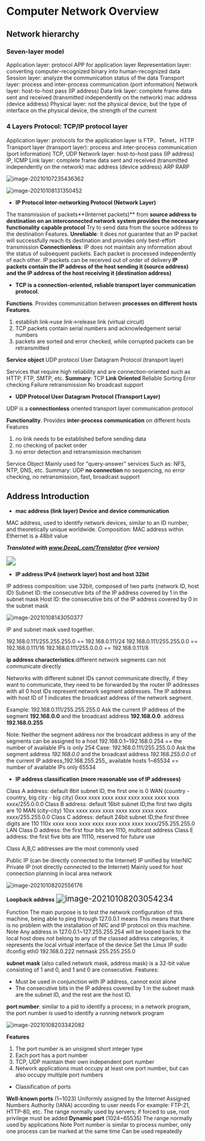 # Computer Network Overview

## Network hierarchy

### Seven-layer model

Application layer: protocol APP for application layer
Representation layer: converting computer-recognized binary into human-recognized data
Session layer: analyze the communication status of the data
Transport layer: process and inter-process communication (port information)
Network layer: host-to-host pass (IP address)
Data link layer: complete frame data sent and received (transmitted independently on the network) mac address (device address)
Physical layer: not the physical device, but the type of interface on the physical device, the strength of the current

### 4 Layers Protocol: TCP/IP protocol layer

Application layer: protocols for the application layer is FTP、Telnet、HTTP
Transport layer (transport layer): process and inter-process communication (port information) TCP, UDP
Network layer: host-to-host pass (IP address) IP, ICMP
Link layer: complete frame data sent and received (transmitted independently on the network) mac address (device address) ARP RARP

![image-20210107235436362](https://raw.githubusercontent.com/Malaaaa/cloudimage/master/image-20210107235436362.png)

![image-20210108131350452](https://raw.githubusercontent.com/Malaaaa/cloudimage/master/image-20210108131350452.png)

- **IP Protocol Inter-networking Protocol (Network Layer)**

The transmission of packets**(Internet packets)** from **source address to destination on an interconnected network system provides the necessary functionality**
**capable protocol**
Try to send data from the source address to the destination
Features.
**Unreliable**: it does not guarantee that an IP packet will successfully reach its destination and provides only best-effort transmission
**Connectionless**: IP does not maintain any information about the status of subsequent packets. Each packet is processed independently of each other.
IP packets can be received out of order of delivery
**IP packets contain the IP address of the host sending it (source address) and the IP address of the host receiving it (destination address)**

- **TCP is a connection-oriented, reliable transport layer communication protocol**.

**Functions**.
Provides communication between **processes on different hosts**
**Features**.

1. establish link->use link->release link (virtual circuit)
2. TCP packets contain serial numbers and acknowledgement serial numbers
3. packets are sorted and error checked, while corrupted packets can be retransmitted

**Service object** UDP protocol User Datagram Protocol (transport layer)

Services that require high reliability and are connection-oriented
such as HTTP, FTP, SMTP, etc.
**Summary**: TCP **Link Oriented** Reliable Sorting Error checking Failure retransmission No broadcast support

- **UDP Protocol User Datagram Protocol (Transport Layer)**

UDP is a **connectionless** oriented transport layer communication protocol

**Functionality**.
Provides **inter-process communication** on different hosts
Features

1. no link needs to be established before sending data
2. no checking of packet order
3. no error detection and retransmission mechanism

Service Object
   Mainly used for "query-answer" services
   Such as: NFS, NTP, DNS, etc.
   Summary: UDP **no connection** no sequencing, no error checking, no retransmission, fast, broadcast support

## Address Introduction

- **mac address (link layer) Device and device communication**

MAC address, used to identify network devices, similar to an ID number, and theoretically unique worldwide.
Composition: MAC address within Ethernet is a 48bit value

***Translated with www.DeepL.com/Translator (free version)***

<img src="https://raw.githubusercontent.com/Malaaaa/cloudimage/master/image-20210108195656267.png" style="zoom:150%;" />

- **IP address IPv4 (network layer) host and host 32bit**

IP address composition: use 32bit, composed of two parts {network ID, host ID}
Subnet ID: the consecutive bits of the IP address covered by 1 in the subnet mask
Host ID: the consecutive bits of the IP address covered by 0 in the subnet mask

![image-20210108143050377](https://raw.githubusercontent.com/Malaaaa/cloudimage/master/image-20210108143050377.png)

IP and subnet mask used together.

192.168.0.111/255.255.255.0 == 192.168.0.111/24
192.168.0.111/255.255.0.0 == 192.168.0.111/16
192.168.0.111/255.0.0.0 == 192.168.0.111/8

**ip address characteristics**:different network segments can not communicate directly

Networks with different subnet IDs cannot communicate directly, if they want to communicate, they need to be forwarded by the router
IP addresses with all 0 host IDs represent network segment addresses.
The IP address with host ID of 1 indicates the broadcast address of the network segment.

Example: 192.168.0.111/255.255.255.0 Ask the current IP address of the segment __192.168.0.0__ and the broadcast address __192.168.0.0__.
address __192.168.0.255__

Note: Neither the segment address nor the broadcast address in any of the segments can be assigned to a host
192.168.0.1~192.168.0.254 == the number of available IPs is only 254
Case: 192.168.0.111/255.255.0.0 Ask the segment address _192.168.0.0_ and the broadcast address _192.168.255.0.0_ of the current IP
address_192.168.255.255_ available hosts 1~65534 == number of available IPs only 65534

- **IP address classification (more reasonable use of IP addresses)**

Class A address: default 8bit subnet ID, the first one is 0 WAN (country - country, big city - big city)
0xxx xxxx xxxx xxxx xxxx xxxx xxxx xxxx xxxx/255.0.0.0
Class B address: default 16bit subnet ID,the first two digits are 10 MAN (city-city)
10xx xxxx xxxx xxxx xxxx xxxx xxxx xxxx xxxx/255.255.0.0
Class C address: default 24bit subnet ID,the first three digits are 110
110x xxxx xxxx xxxx xxxx xxxx xxxx xxxx xxxx/255.255.255.0 LAN
Class D address: the first four bits are 1110, multicast address
Class E address: the first five bits are 11110, reserved for future use

Class A,B,C addresses are the most commonly used

Public IP (can be directly connected to the Internet)
IP unified by InterNIC
Private IP (not directly connected to the Internet)
Mainly used for host connection planning in local area network

![image-20210108202556176](https://raw.githubusercontent.com/Malaaaa/cloudimage/master/image-20210108202556176.png)

**Loopback address**
<img src="https://raw.githubusercontent.com/Malaaaa/cloudimage/master/image-20210108203054234.png" alt="image-20210108203054234" style="zoom:150%;" />

Function
The main purpose is to test the network configuration of this machine, being able to ping through 127.0.0.1 means
This means that there is no problem with the installation of NIC and IP protocol on this machine.
Note
Any address in 127.0.0.1~127.255.255.254 will be looped back to the local host
does not belong to any of the classed address categories, it represents the local virtual interface of the device
Set the Linux IP sudo ifconfig eth0 192.168.0.222 netmask 255.255.255.0

**subnet mask** (also called network mask, address mask) is a 32-bit value consisting of 1 and 0, and 1
and 0 are consecutive.
Features:

- Must be used in conjunction with IP address, cannot exist alone
- The consecutive bits in the IP address covered by 1 in the subnet mask are the subnet ID, and the rest are the host ID.

**port number**: similar to a pid to identify a process; in a network program, the port number is used to identify a running network program

![image-20210108203342082](https://raw.githubusercontent.com/Malaaaa/cloudimage/master/image-20210108203342082.png)

**Features**

1. The port number is an unsigned short integer type
2. Each port has a port number
3. TCP, UDP maintain their own independent port number
4. Network applications must occupy at least one port number, but can also occupy multiple port numbers

- Classification of ports

**Well-known ports** (1~1023)
Uniformly assigned by the Internet Assigned Numbers Authority (IANA) according to user needs
For example: FTP-21, HTTP-80, etc.
The range normally used by servers; if forced to use, root privilege must be added
**Dynamic port** (1024~65535)
The range normally used by applications
Note
Port number is similar to process number, only one process can be marked at the same time
Can be used repeatedly
